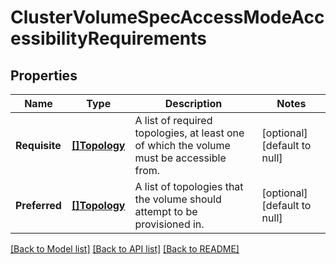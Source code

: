 # ClusterVolumeSpecAccessModeAccessibilityRequirements

## Properties
Name | Type | Description | Notes
------------ | ------------- | ------------- | -------------
**Requisite** | [**[]Topology**](Topology.md) | A list of required topologies, at least one of which the volume must be accessible from.  | [optional] [default to null]
**Preferred** | [**[]Topology**](Topology.md) | A list of topologies that the volume should attempt to be provisioned in.  | [optional] [default to null]

[[Back to Model list]](../README.md#documentation-for-models) [[Back to API list]](../README.md#documentation-for-api-endpoints) [[Back to README]](../README.md)


